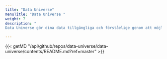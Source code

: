 ```yaml
---
title: "Data Universe"
menuTitle: "Data Universe "
weight: 7
description: "
Data Universe gör dina data tillgängliga och förståelige genom att möjliggöra dynamisk utforskning och visualisering i ett Virtual Reality-utrymme."

---
```

{{< getMD "/api/github/repos/data-universe/data-universe/contents/README.md?ref=master" >}}